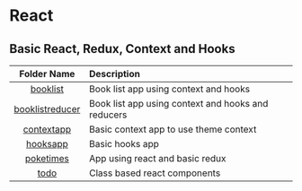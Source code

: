 # React
## Basic React, Redux, Context and Hooks

| Folder Name                     | Description                    |
| :-----------------------------:  | :--------------------------------    |
|[booklist](booklist/)|Book list app using context and hooks|
|[booklistreducer](boklistreducer/)|Book list app using context and hooks and reducers|
|[contextapp](contextapp/)|Basic context app to use theme context|
|[hooksapp](hooksapp/)|Basic hooks app|
|[poketimes](poketimes/)|App using react and basic redux|
|[todo](todo/)|Class based react components|
